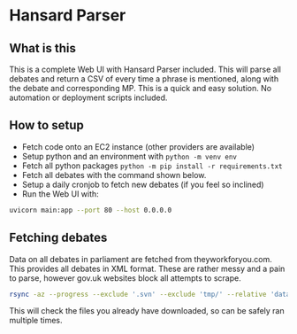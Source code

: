 # Hansard Parser

## What is this

This is a complete Web UI with Hansard Parser included.
This will parse all debates and return a CSV of every time a phrase is mentioned, along with the debate and corresponding MP.
This is a quick and easy solution. No automation or deployment scripts included.

## How to setup

- Fetch code onto an EC2 instance (other providers are available)
- Setup python and an environment with `python -m venv env`
- Fetch all python packages `python -m pip install -r requirements.txt`
- Fetch all debates with the command shown below.
- Setup a daily cronjob to fetch new debates (if you feel so inclined)
- Run the Web UI with:

```bash
uvicorn main:app --port 80 --host 0.0.0.0
```

## Fetching debates

Data on all debates in parliament are fetched from theyworkforyou.com.
This provides all debates in XML format.
These are rather messy and a pain to parse, however gov.uk websites block all attempts to scrape.

```bash
rsync -az --progress --exclude '.svn' --exclude 'tmp/' --relative 'data.theyworkforyou.com::parldata/scrapedxml/debates/debates202*-*-*' .
```

This will check the files you already have downloaded, so can be safely ran multiple times.

